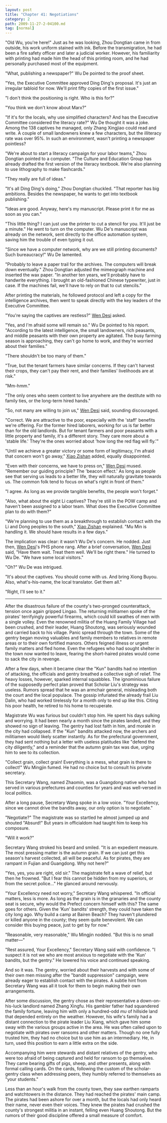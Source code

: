 ```yaml
---
layout: post
title: "Chapter 41: Negotiations"
category: 2
path: 2009-11-27-2-04100.md
tag: [normal]
---
```


"Old Wu, you're here!" Just as he was looking, Zhou Dongtian came in from outside, his work uniform stained with ink. Before the transmigration, he had been a fire safety officer and later a judicial worker. However, his familiarity with printing had made him the head of this printing room, and he had personally purchased most of the equipment.

"What, publishing a newspaper?" Wu De pointed to the proof sheet.

"Yes, the Executive Committee approved Ding Ding's proposal. It's just an irregular tabloid for now. We'll print fifty copies of the first issue."

"I don't think the positioning is right. Who is this for?"

"You think we don't know about Marx?"

"If it's for the locals, why use simplified characters? And has the Executive Committee considered the literacy rate?" Wu De thought it was a joke. Among the 138 captives he managed, only Zhang Xingjiao could read and write. A couple of small landowners knew a few characters, but the illiteracy rate was over 95%. In such an environment, wasn't printing a newspaper pointless?

"We're about to start a literacy campaign for your labor teams," Zhou Dongtian pointed to a computer. "The Culture and Education Group has already drafted the first version of the literacy textbook. We're also planning to use lithography to make flashcards."

"They really are full of ideas."

"It's all Ding Ding's doing," Zhou Dongtian chuckled. "That reporter has big ambitions. Besides the newspaper, he wants to get into textbook publishing."

"Ideas are good. Anyway, here's my manuscript. Please print it for me as soon as you can."

"This little thing? I can just use the printer to cut a stencil for you. It'll just be a minute." He went to turn on the computer. Wu De's manuscript was already on the network, sent directly to the office automation system, saving him the trouble of even typing it out.

"Since we have a computer network, why are we still printing documents? Such bureaucracy!" Wu De lamented.

"Probably to leave a paper trail for the archives. The computers will break down eventually." Zhou Dongtian adjusted the mimeograph machine and inserted the wax paper. "In another ten years, we'll probably have to handwrite everything. I brought an old-fashioned Chinese typewriter, just in case. If the machines fail, we'll have to rely on that to cut stencils."

After printing the materials, he followed protocol and left a copy for the intelligence archives, then went to speak directly with the key leaders of the Executive Committee.

"You're saying the captives are restless?" [Wen Desi][y002] asked.

"Yes, and I'm afraid some will remain so." Wu De pointed to his report. "According to the latest intelligence, the small landowners, rich peasants, and middle peasants with their own property are agitated. The busy farming season is approaching, they can't go home to work, and they're worried about their families."

"There shouldn't be too many of them."

"True, but the tenant farmers have similar concerns. If they can't harvest their crops, they can't pay their rent, and their families' livelihoods are at risk."

"Mm-hmm."

"The only ones who seem content to live anywhere are the destitute with no family ties, or the long-term hired hands."

"So, not many are willing to join us," [Wen Desi][y002] said, sounding discouraged.

"Correct. We are attractive to the poor, especially with the 'staff' benefits we're offering. For the former hired laborers, working for us is far better than for the old landlords. But for tenant farmers and poor peasants with a little property and family, it's a different story. They care more about a 'stable life.' They're the ones worried about 'how long the red flag will fly.'"

"Until we achieve a greater victory or some form of legitimacy, I'm afraid that concern won't go away," [Xiao Zishan][y001] added, equally disappointed.

"Even with their concerns, we have to press on," [Wen Desi][y002] mused. "Remember our guiding principle? The 'beacon effect.' As long as people see that serving us leads to a better life, they will naturally gravitate towards us. The common folk tend to focus on what's right in front of them."

"I agree. As long as we provide tangible benefits, the people won't forget."

"Also, what about the eight Li captives? They're still in the POW camp and haven't been assigned to a labor team. What does the Executive Committee plan to do with them?"

"We're planning to use them as a breakthrough to establish contact with the Li and Dong peoples to the south," [Xiao Zishan][y001] explained. "Mu Min is handling it. We should have results in a few days."

The implication was clear: it wasn't Wu De's concern. He nodded. Just then, [Wen Desi][y002]'s PHS phone rang. After a brief conversation, [Wen Desi][y002] said, "Have them wait. Treat them well. We'll be right there." He turned to Wu De. "We have some local visitors."

"Oh?" Wu De was intrigued.

"It's about the captives. You should come with us. And bring Xiong Buyou. Also, what's-his-name, the local translator. Get them all."

"Right, I'll see to it."

***

After the disastrous failure of the county's two-pronged counterattack, tension once again gripped Lingao. The returning militiamen spoke of the pirates' terrifyingly powerful firearms, which could kill swathes of men with a single volley. Even the renowned militia of the Huang Family Village had been crushed, and their leader, Huang Shoutong, was seriously wounded and carried back to his village. Panic spread through the town. Some of the gentry began moving valuables and family members to relatives in remote areas or to their own fortified manors. Others feigned illness or urgent family matters and fled home. Even the refugees who had sought shelter in the town now wanted to leave, fearing the short-haired pirates would come to sack the city in revenge.

After a few days, when it became clear the "Kun" bandits had no intention of attacking, the officials and gentry breathed a collective sigh of relief. The heavy losses, however, sparked internal squabbles. The ignominious failure of the supposedly perfect plan proved that Scholar Liu's strategy was useless. Rumors spread that he was an armchair general, misleading both the court and the local populace. The gossip infuriated the already frail Liu Dalin, who had worked tirelessly for a month only to end up like this. Citing his poor health, he retired to his home to recuperate.

Magistrate Wu was furious but couldn't stop him. He spent his days sulking and worrying. It had been nearly a month since the pirates landed, and they showed no sign of leaving. The gentry had lost faith in him, and morale in the city had collapsed. If the "Kun" bandits attacked now, the archers and militiamen would likely scatter instantly. As for the prefectural government, they had sent nothing but a letter with useless platitudes like "defend the city diligently," and a reminder that the autumn grain tax was due, urging him to see to its collection.

"Collect grain, collect grain! Everything is a mess, what grain is there to collect!" Wu Mingjin fumed. He had no choice but to consult his private secretary.

This Secretary Wang, named Zhaomin, was a Guangdong native who had served in various prefectures and counties for years and was well-versed in local politics.

After a long pause, Secretary Wang spoke in a low voice. "Your Excellency, since we cannot drive the bandits away, our only option is to negotiate."

"Negotiate?" The magistrate was so startled he almost jumped up and shouted "Absurd!" But years in officialdom had taught him to keep his composure.

"Will it work?"

Secretary Wang stroked his beard and smiled. "It is an expedient measure. The most pressing matter is the autumn grain. If we can just get this season's harvest collected, all will be peaceful. As for pirates, they are rampant in Fujian and Guangdong. Why not here?"

"Yes, yes, you are right, old sir." The magistrate felt a wave of relief, but then he frowned. "But I fear this cannot be hidden from my superiors, or from the secret police..." He glanced around nervously.

"Your Excellency need not worry," Secretary Wang whispered. "In official matters, less is more. As long as the grain is in the granaries and the county seat is secure, why would the Prefect concern himself with this? The same goes for others. Given the 'Kun' bandits' strength, they could have taken the city long ago. Why build a camp at Bairen Beach? They haven't plundered or killed anyone in the county; they seem quite benevolent. We can consider this buying peace, just to get by for now."

"Reasonable, very reasonable," Wu Mingjin nodded. "But this is no small matter—"

"Rest assured, Your Excellency," Secretary Wang said with confidence. "I suspect it is not we who are most anxious to negotiate with the 'Kun' bandits, but the gentry." He lowered his voice and continued speaking.

And so it was. The gentry, worried about their harvests and with some of their own men missing after the "bandit suppression" campaign, were already eager to establish contact with the pirates. A subtle hint from Secretary Wang was all it took for them to begin making their own arrangements.

After some discussion, the gentry chose as their representative a down-on-his-luck landlord named Zhang Xingfu. His gambler father had squandered the family fortune, leaving him with only a hundred-odd *mu* of hillside land that depended entirely on the weather. However, his wife's family had a distant connection to the pirate leader Liu Xiang, which gave him some sway with the various groups active in the area. He was often called upon to negotiate with pirates over ransoms and other matters. Though no one fully trusted him, they had no choice but to use him as an intermediary. He, in turn, used this position to earn a little extra on the side.

Accompanying him were stewards and distant relatives of the gentry, who were too afraid of being captured and held for ransom to go themselves. They came bearing gifts of pigs, sheep, and other presents, along with formal calling cards. On the cards, following the custom of the scholar-gentry class when addressing peers, they humbly referred to themselves as "your students."

Less than an hour's walk from the county town, they saw earthen ramparts and watchtowers in the distance. They had reached the pirates' main camp. The pirates had been ashore for over a month, but the locals had only heard their name, never even their voices. They knew the pirates had crushed the county's strongest militia in an instant, felling even Huang Shoutong. But the rumors of their good discipline offered a small measure of comfort.

[y001]: /characters/y001 "Xiao Zishan"
[y002]: /characters/y002 "Wen Desi"